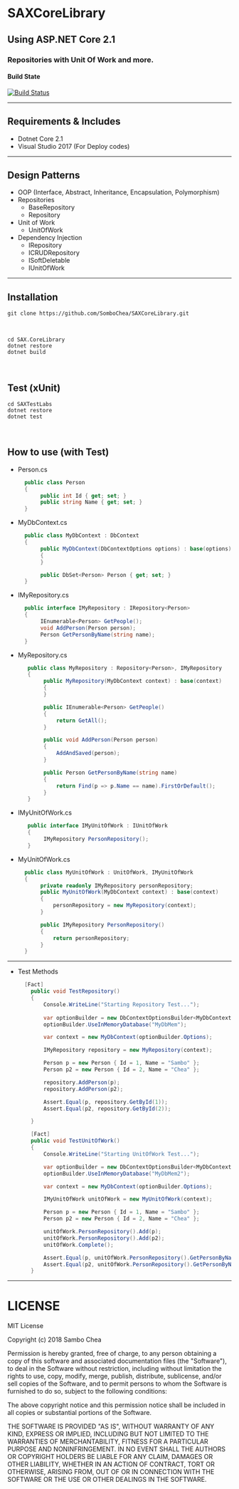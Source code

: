 # SAXCoreLibrary
## Using ASP.NET Core 2.1
### Repositories with Unit Of Work and more.

#### Build State
[![Build Status](https://saxio.visualstudio.com/SAXIOProjectabytes/_apis/build/status/SomboChea.SAXCoreLibrary)](https://saxio.visualstudio.com/SAXIOProjectabytes/_build/latest?definitionId=2)

---
## Requirements & Includes
* Dotnet Core 2.1
* Visual Studio 2017 (For Deploy codes)
---
## Design Patterns
* OOP (Interface, Abstract, Inheritance, Encapsulation, Polymorphism)
* Repositories
    * BaseRepository
    * Repository
* Unit of Work
    * UnitOfWork
* Dependency Injection
    * IRepository
    * ICRUDRepository
    * ISoftDeletable
    * IUnitOfWork
---
## Installation
    git clone https://github.com/SomboChea/SAXCoreLibrary.git
<br />

    cd SAX.CoreLibrary
    dotnet restore
    dotnet build

<br />

## Test (xUnit)

    cd SAXTestLabs
    dotnet restore
    dotnet test

<br />

## How to use (with Test)

* Person.cs
    ```c#
      public class Person
      {
           public int Id { get; set; }
           public string Name { get; set; }
      }
    ```
* MyDbContext.cs
    ```c#
      public class MyDbContext : DbContext
      {
           public MyDbContext(DbContextOptions options) : base(options)
           {
           }

           public DbSet<Person> Person { get; set; }
      }
    ```
* IMyRepository.cs
    ```c#
      public interface IMyRepository : IRepository<Person>
      {
           IEnumerable<Person> GetPeople();
           void AddPerson(Person person);
           Person GetPersonByName(string name);
      }
    ```  
* MyRepository.cs
   ```c#
      public class MyRepository : Repository<Person>, IMyRepository
      {
           public MyRepository(MyDbContext context) : base(context)
           {
           }

           public IEnumerable<Person> GetPeople()
           {
               return GetAll();
           }

           public void AddPerson(Person person)
           {
               AddAndSaved(person);
           }

           public Person GetPersonByName(string name)
           {
               return Find(p => p.Name == name).FirstOrDefault();
           }
      }
    ```
* IMyUnitOfWork.cs
   ```c#
      public interface IMyUnitOfWork : IUnitOfWork
      {
           IMyRepository PersonRepository();
      }
    ```
* MyUnitOfWork.cs
    ```c#
      public class MyUnitOfWork : UnitOfWork, IMyUnitOfWork
      {
           private readonly IMyRepository personRepository;
           public MyUnitOfWork(MyDbContext context) : base(context)
           {
               personRepository = new MyRepository(context);
           }

           public IMyRepository PersonRepository()
           {
               return personRepository;
           }
      }
    ```
 ---
* Test Methods
    ```c#
      [Fact]
        public void TestRepository()
        {
            Console.WriteLine("Starting Repository Test...");
            
            var optionBuilder = new DbContextOptionsBuilder<MyDbContext>();
            optionBuilder.UseInMemoryDatabase("MyDbMem");

            var context = new MyDbContext(optionBuilder.Options);

            IMyRepository repository = new MyRepository(context);

            Person p = new Person { Id = 1, Name = "Sambo" };
            Person p2 = new Person { Id = 2, Name = "Chea" };

            repository.AddPerson(p);
            repository.AddPerson(p2);

            Assert.Equal(p, repository.GetById(1));
            Assert.Equal(p2, repository.GetById(2));

        }

        [Fact]
        public void TestUnitOfWork()
        {
            Console.WriteLine("Starting UnitOfWork Test...");

            var optionBuilder = new DbContextOptionsBuilder<MyDbContext>();
            optionBuilder.UseInMemoryDatabase("MyDbMem2");

            var context = new MyDbContext(optionBuilder.Options);

            IMyUnitOfWork unitOfWork = new MyUnitOfWork(context);

            Person p = new Person { Id = 1, Name = "Sambo" };
            Person p2 = new Person { Id = 2, Name = "Chea" };

            unitOfWork.PersonRepository().Add(p);
            unitOfWork.PersonRepository().Add(p2);
            unitOfWork.Complete();

            Assert.Equal(p, unitOfWork.PersonRepository().GetPersonByName(p.Name));
            Assert.Equal(p2, unitOfWork.PersonRepository().GetPersonByName(p2.Name));
        }
    ```
 ---
# LICENSE

MIT License

Copyright (c) 2018 Sambo Chea

Permission is hereby granted, free of charge, to any person obtaining a copy
of this software and associated documentation files (the "Software"), to deal
in the Software without restriction, including without limitation the rights
to use, copy, modify, merge, publish, distribute, sublicense, and/or sell
copies of the Software, and to permit persons to whom the Software is
furnished to do so, subject to the following conditions:

The above copyright notice and this permission notice shall be included in all
copies or substantial portions of the Software.

THE SOFTWARE IS PROVIDED "AS IS", WITHOUT WARRANTY OF ANY KIND, EXPRESS OR
IMPLIED, INCLUDING BUT NOT LIMITED TO THE WARRANTIES OF MERCHANTABILITY,
FITNESS FOR A PARTICULAR PURPOSE AND NONINFRINGEMENT. IN NO EVENT SHALL THE
AUTHORS OR COPYRIGHT HOLDERS BE LIABLE FOR ANY CLAIM, DAMAGES OR OTHER
LIABILITY, WHETHER IN AN ACTION OF CONTRACT, TORT OR OTHERWISE, ARISING FROM,
OUT OF OR IN CONNECTION WITH THE SOFTWARE OR THE USE OR OTHER DEALINGS IN THE
SOFTWARE.
